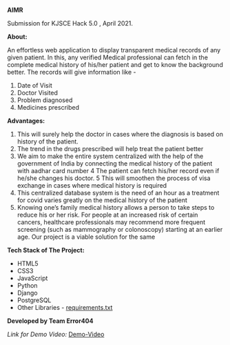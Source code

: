 **AIMR**

Submission for KJSCE Hack 5.0 , April 2021.

**About:**

An effortless web application to display transparent medical records of any given patient. 
In this, any verified  Medical professional can fetch in the complete medical history of his/her patient and get to know the background better. The records will give information like -
1. Date of Visit
2. Doctor Visited
3. Problem diagnosed
4. Medicines prescribed

**Advantages:**
1. This will surely help the doctor in cases where the diagnosis is based on history of the patient.
2. The trend in the drugs prescribed will help treat the patient better
3. We aim to make the entire system centralized with the help of the government of India by connecting the medical history of the patient with aadhar card number
4 The patient can fetch his/her record even if he/she changes his doctor.
5 This will smoothen the process of visa exchange in cases where medical history is required
6. This centralized database system is the need of an hour as a treatment for covid varies greatly on the medical history of the patient
7. Knowing one’s family medical history allows a person to take steps to reduce his or her risk. For people at an increased risk of certain cancers, healthcare professionals may recommend more frequent screening (such as mammography or colonoscopy) starting at an earlier age. Our project is a viable solution for the same

**Tech Stack of The Project:**
* HTML5
* CSS3
* JavaScript
* Python
* Django
* PostgreSQL
* Other Libraries - [requirements.txt](https://github.com/thunderbolt2610/AIMR/blob/main/requirements.txt)

**Developed by Team Error404** 

*Link for Demo Video:* [Demo-Video](https://youtu.be/2ryS0QxpIf8)

